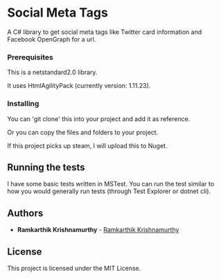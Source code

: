 # Social Meta Tags

A C# library to get social meta tags like Twitter card information and Facebook OpenGraph for a url.

### Prerequisites

This is a netstandard2.0 library.

It uses HtmlAgilityPack (currently version: 1.11.23).

### Installing

You can 'git clone' this into your project and add it as reference.

Or you can copy the files and folders to your project.

If this project picks up steam, I will upload this to Nuget.

## Running the tests

I have some basic tests written in MSTest. You can run the test similar to how you would generally run tests (through Test Explorer or dotnet cli).

## Authors

* **Ramkarthik Krishnamurthy** - [Ramkarthik Krishnamurthy](https://ramkarthik.dev)

## License

This project is licensed under the MIT License.